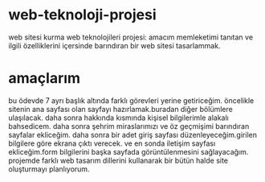 # web-teknoloji-projesi
web sitesi kurma
web teknolojileri projesi:
amacım memleketimi tanıtan ve ilgili özelliklerini içersinde barındıran bir web sitesi tasarlammak.
# amaçlarım
bu ödevde 7 ayrı başlık altında farklı görevleri yerine getiriceğim.
öncelikle sitenin ana sayfası olan sayfayı hazırlamak.buradan diğer bölümlere ulaşılacak.
daha sonra hakkında kısmında kişisel bilgilerimle alakalı bahsedicem.
daha sonra şehrim miraslarımızı ve öz geçmişimi barındıran sayfalar ekliceğim.
daha sonra bir adet giriş sayfası düzenleyeceğim.girilen bilgilere göre ekrana çıktı verecek.
ve en sonda iletişim sayfası ekliceğim.form bilgilerini başka sayfada görüntülenmesini sağlayacağım.
projemde farklı web tasarım dillerini kullanarak bir bütün halde site oluşturmayı planlıyorum.

